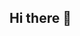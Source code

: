## Hi there 👋

<!--
**elizabeth-weyl/elizabeth-weyl** is a ✨ _special_ ✨ repository because its `README.md` (this file) appears on your GitHub profile.

Here are some ideas to get you started:

- 🔭 I’m currently working on ...
- 🌱 I’m currently learning ...
- 👯 I’m looking to collaborate on ...
- 🤔 I’m looking for help with ...
- 💬 Ask me about: my dog Marley!
![image](https://github.com/user-attachments/assets/a62a6541-0d50-4e0c-90da-9f34a5c0ca4d)

- 📫 How to reach me: www.linkedin.com/in/elizabeth-weyl-0069331a8
- 😄 Pronouns: she/her/hers
- ⚡ Fun fact: I've been crocheting for 13 years!
-->
